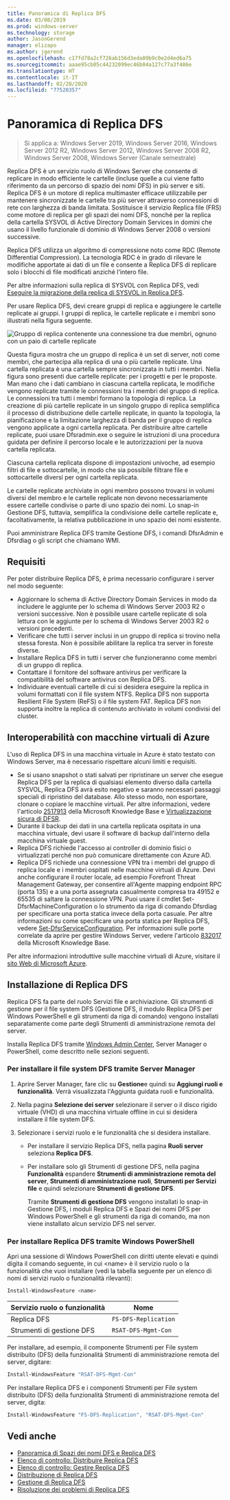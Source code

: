 ```yaml
---
title: Panoramica di Replica DFS
ms.date: 03/08/2019
ms.prod: windows-server
ms.technology: storage
author: JasonGerend
manager: elizapo
ms.author: jgerend
ms.openlocfilehash: c17fd78a2cf726ab156d3eda09b9c0e2d4ed6a75
ms.sourcegitcommit: aaae95cb05c44232099ec46b04a127c77a3f486e
ms.translationtype: HT
ms.contentlocale: it-IT
ms.lasthandoff: 02/20/2020
ms.locfileid: "77520357"
---
```

# <a name="dfs-replication-overview"></a>Panoramica di Replica DFS

> Si applica a: Windows Server 2019, Windows Server 2016, Windows Server 2012 R2, Windows Server 2012, Windows Server 2008 R2, Windows Server 2008, Windows Server (Canale semestrale)

Replica DFS è un servizio ruolo di Windows Server che consente di replicare in modo efficiente le cartelle (incluse quelle a cui viene fatto riferimento da un percorso di spazio dei nomi DFS) in più server e siti. Replica DFS è un motore di replica multimaster efficace utilizzabile per mantenere sincronizzate le cartelle tra più server attraverso connessioni di rete con larghezza di banda limitata. Sostituisce il servizio Replica file (FRS) come motore di replica per gli spazi dei nomi DFS, nonché per la replica della cartella SYSVOL di Active Directory Domain Services in domini che usano il livello funzionale di dominio di Windows Server 2008 o versioni successive.

Replica DFS utilizza un algoritmo di compressione noto come RDC (Remote Differential Compression). La tecnologia RDC è in grado di rilevare le modifiche apportate ai dati di un file e consente a Replica DFS di replicare solo i blocchi di file modificati anziché l'intero file.

Per altre informazioni sulla replica di SYSVOL con Replica DFS, vedi [Eseguire la migrazione della replica di SYSVOL in Replica DFS](migrate-sysvol-to-dfsr.md).

Per usare Replica DFS, devi creare gruppi di replica e aggiungere le cartelle replicate ai gruppi. I gruppi di replica, le cartelle replicate e i membri sono illustrati nella figura seguente.

![Gruppo di replica contenente una connessione tra due membri, ognuno con un paio di cartelle replicate](media/dfsr-overview.gif)

Questa figura mostra che un gruppo di replica è un set di server, noti come membri, che partecipa alla replica di una o più cartelle replicate. Una cartella replicata è una cartella sempre sincronizzata in tutti i membri. Nella figura sono presenti due cartelle replicate: per i progetti e per le proposte. Man mano che i dati cambiano in ciascuna cartella replicata, le modifiche vengono replicate tramite le connessioni tra i membri del gruppo di replica. Le connessioni tra tutti i membri formano la topologia di replica.
La creazione di più cartelle replicate in un singolo gruppo di replica semplifica il processo di distribuzione delle cartelle replicate, in quanto la topologia, la pianificazione e la limitazione larghezza di banda per il gruppo di replica vengono applicate a ogni cartella replicata. Per distribuire altre cartelle replicate, puoi usare Dfsradmin.exe o seguire le istruzioni di una procedura guidata per definire il percorso locale e le autorizzazioni per la nuova cartella replicata.

Ciascuna cartella replicata dispone di impostazioni univoche, ad esempio filtri di file e sottocartelle, in modo che sia possibile filtrare file e sottocartelle diversi per ogni cartella replicata.

Le cartelle replicate archiviate in ogni membro possono trovarsi in volumi diversi del membro e le cartelle replicate non devono necessariamente essere cartelle condivise o parte di uno spazio dei nomi. Lo snap-in Gestione DFS, tuttavia, semplifica la condivisione delle cartelle replicate e, facoltativamente, la relativa pubblicazione in uno spazio dei nomi esistente.

Puoi amministrare Replica DFS tramite Gestione DFS, i comandi DfsrAdmin e Dfsrdiag o gli script che chiamano WMI.

## <a name="requirements"></a>Requisiti

Per poter distribuire Replica DFS, è prima necessario configurare i server nel modo seguente:

- Aggiornare lo schema di Active Directory Domain Services in modo da includere le aggiunte per lo schema di Windows Server 2003 R2 o versioni successive. Non è possibile usare cartelle replicate di sola lettura con le aggiunte per lo schema di Windows Server 2003 R2 o versioni precedenti.
- Verificare che tutti i server inclusi in un gruppo di replica si trovino nella stessa foresta. Non è possibile abilitare la replica tra server in foreste diverse.
- Installare Replica DFS in tutti i server che funzioneranno come membri di un gruppo di replica.
- Contattare il fornitore del software antivirus per verificare la compatibilità del software antivirus con Replica DFS.
- Individuare eventuali cartelle di cui si desidera eseguire la replica in volumi formattati con il file system NTFS. Replica DFS non supporta Resilient File System (ReFS) o il file system FAT. Replica DFS non supporta inoltre la replica di contenuto archiviato in volumi condivisi del cluster.

## <a name="interoperability-with-azure-virtual-machines"></a>Interoperabilità con macchine virtuali di Azure

L'uso di Replica DFS in una macchina virtuale in Azure è stato testato con Windows Server, ma è necessario rispettare alcuni limiti e requisiti.

- Se si usano snapshot o stati salvati per ripristinare un server che esegue Replica DFS per la replica di qualsiasi elemento diverso dalla cartella SYSVOL, Replica DFS avrà esito negativo e saranno necessari passaggi speciali di ripristino del database. Allo stesso modo, non esportare, clonare o copiare le macchine virtuali. Per altre informazioni, vedere l'articolo [2517913](https://support.microsoft.com/kb/2517913) della Microsoft Knowledge Base e [Virtualizzazione sicura di DFSR](https://blogs.technet.microsoft.com/filecab/2013/04/05/safely-virtualizing-dfsr/).
- Durante il backup dei dati in una cartella replicata ospitata in una macchina virtuale, devi usare il software di backup dall'interno della macchina virtuale guest.
- Replica DFS richiede l'accesso ai controller di dominio fisici o virtualizzati perché non può comunicare direttamente con Azure AD.
- Replica DFS richiede una connessione VPN tra i membri del gruppo di replica locale e i membri ospitati nelle macchine virtuali di Azure. Devi anche configurare il router locale, ad esempio Forefront Threat Management Gateway, per consentire all'Agente mapping endpoint RPC (porta 135) e a una porta assegnata casualmente compresa tra 49152 e 65535 di saltare la connessione VPN. Puoi usare il cmdlet Set-DfsrMachineConfiguration o lo strumento da riga di comando Dfsrdiag per specificare una porta statica invece della porta casuale. Per altre informazioni su come specificare una porta statica per Replica DFS, vedere [Set-DfsrServiceConfiguration](https://docs.microsoft.com/powershell/module/dfsr/set-dfsrserviceconfiguration). Per informazioni sulle porte correlate da aprire per gestire Windows Server, vedere l'articolo [832017](https://support.microsoft.com/kb/832017) della Microsoft Knowledge Base.

Per altre informazioni introduttive sulle macchine virtuali di Azure, visitare il [sito Web di Microsoft Azure](https://docs.microsoft.com/azure/virtual-machines/).

## <a name="installing-dfs-replication"></a>Installazione di Replica DFS

Replica DFS fa parte del ruolo Servizi file e archiviazione. Gli strumenti di gestione per il file system DFS (Gestione DFS, il modulo Replica DFS per Windows PowerShell e gli strumenti da riga di comando) vengono installati separatamente come parte degli Strumenti di amministrazione remota del server.

Installa Replica DFS tramite [Windows Admin Center](../../manage/windows-admin-center/understand/windows-admin-center.md), Server Manager o PowerShell, come descritto nelle sezioni seguenti.

### <a name="to-install-dfs-by-using-server-manager"></a>Per installare il file system DFS tramite Server Manager

1. Aprire Server Manager, fare clic su **Gestione**e quindi su **Aggiungi ruoli e funzionalità**. Verrà visualizzata l'Aggiunta guidata ruoli e funzionalità.

2. Nella pagina **Selezione dei server** selezionare il server o il disco rigido virtuale (VHD) di una macchina virtuale offline in cui si desidera installare il file system DFS.

3. Selezionare i servizi ruolo e le funzionalità che si desidera installare.

    - Per installare il servizio Replica DFS, nella pagina **Ruoli server** seleziona **Replica DFS**.

    - Per installare solo gli Strumenti di gestione DFS, nella pagina **Funzionalità** espandere **Strumenti di amministrazione remota del server**, **Strumenti di amministrazione ruoli**, **Strumenti per Servizi file** e quindi selezionare **Strumenti di gestione DFS**.

         Tramite **Strumenti di gestione DFS** vengono installati lo snap-in Gestione DFS, i moduli Replica DFS e Spazi dei nomi DFS per Windows PowerShell e gli strumenti da riga di comando, ma non viene installato alcun servizio DFS nel server.

### <a name="to-install-dfs-replication-by-using-windows-powershell"></a>Per installare Replica DFS tramite Windows PowerShell

Apri una sessione di Windows PowerShell con diritti utente elevati e quindi digita il comando seguente, in cui <name\> è il servizio ruolo o la funzionalità che vuoi installare (vedi la tabella seguente per un elenco di nomi di servizi ruolo o funzionalità rilevanti):

```PowerShell
Install-WindowsFeature <name>
```

|Servizio ruolo o funzionalità|Nome|
|---|---|
|Replica DFS|`FS-DFS-Replication`|
|Strumenti di gestione DFS|`RSAT-DFS-Mgmt-Con`|

Per installare, ad esempio, il componente Strumenti per File system distribuito (DFS) della funzionalità Strumenti di amministrazione remota del server, digitare:

```PowerShell
Install-WindowsFeature "RSAT-DFS-Mgmt-Con"
```

Per installare Replica DFS e i componenti Strumenti per File system distribuito (DFS) della funzionalità Strumenti di amministrazione remota del server, digita:

```PowerShell
Install-WindowsFeature "FS-DFS-Replication", "RSAT-DFS-Mgmt-Con"
```

## <a name="see-also"></a>Vedi anche

- [Panoramica di Spazi dei nomi DFS e Replica DFS](https://docs.microsoft.com/previous-versions/windows/it-pro/windows-server-2012-R2-and-2012/jj127250(v%3dws.11))
- [Elenco di controllo: Distribuire Replica DFS](https://docs.microsoft.com/previous-versions/windows/it-pro/windows-server-2008-R2-and-2008/cc772201(v%3dws.11))
- [Elenco di controllo: Gestire Replica DFS](https://docs.microsoft.com/previous-versions/windows/it-pro/windows-server-2008-R2-and-2008/cc755035(v%3dws.11))
- [Distribuzione di Replica DFS](https://docs.microsoft.com/previous-versions/windows/it-pro/windows-server-2008-R2-and-2008/cc770925(v%3dws.11))
- [Gestione di Replica DFS](https://docs.microsoft.com/previous-versions/windows/it-pro/windows-server-2008-R2-and-2008/cc770925(v%3dws.11))
- [Risoluzione dei problemi di Replica DFS](https://docs.microsoft.com/previous-versions/windows/it-pro/windows-server-2008-R2-and-2008/cc732802(v%3dws.11))
